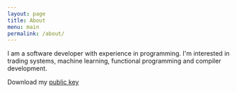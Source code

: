 ```yaml
---
layout: page
title: About
menu: main
permalink: /about/
---
```


I am a software developer with experience in programming. I'm interested in trading systems, machine learning, functional programming and compiler development.

Download my [public key](/rickyhan.key)
